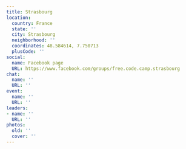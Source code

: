 ```yaml
---
title: Strasbourg
location:
  country: France
  state: ''
  city: Strasbourg
  neighborhood: ''
  coordinates: 48.584614, 7.750713
  plusCode: ''
social:
  name: Facebook page
  URL: https://www.facebook.com/groups/free.code.camp.strasbourg
chat:
  name: ''
  URL: ''
event:
  name: ''
  URL: ''
leaders:
- name: ''
  URL: ''
photos:
  old: ''
  cover: ''
---
```

